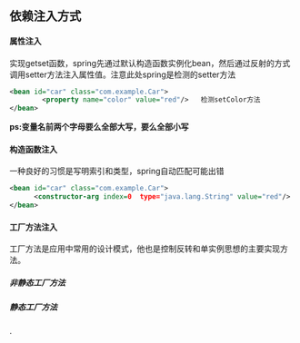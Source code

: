 ## 依赖注入方式

#### 属性注入

实现getset函数，spring先通过默认构造函数实例化bean，然后通过反射的方式调用setter方法注入属性值。注意此处spring是检测的setter方法

```xml
<bean id="car" class="com.example.Car">
        <property name="color" value="red"/>   检测setColor方法
</bean>
```

**ps:变量名前两个字母要么全部大写，要么全部小写**



#### 构造函数注入

一种良好的习惯是写明索引和类型，spring自动匹配可能出错

```xml
<bean id="car" class="com.example.Car">
      <constructor-arg index=0  type="java.lang.String" value="red"/>
</bean>
```

#### 工厂方法注入

工厂方法是应用中常用的设计模式，他也是控制反转和单实例思想的主要实现方法。

##### 非静态工厂方法





##### 静态工厂方法





.

